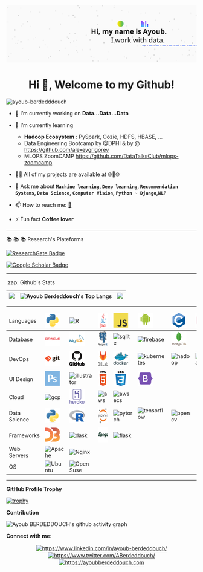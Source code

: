 ![image.svg](image.svg)

<h1 align="center">Hi 👋, Welcome to my Github!</h1>
<!-- <h3 align="center">Data Scientist</h3> -->

<p align="left"> <img src="https://komarev.com/ghpvc/?username=ayoub-berdedddouch" alt="ayoub-berdedddouch" /> 
  
<!--   [![Linkedin Badge](https://img.shields.io/badge/Ayoub_Berdeddouch-informational?style=flat&logo=linkedin&color=0A66C2&link=https://www.linkedin.com/in/ayoub-berdeddouch/)](https://www.linkedin.com/in/ayoub-berdeddouch/)  -->
  
  </p>


- 🔭 I’m currently working on **Data...Data...Data**

- 🌱 I’m currently learning 
    -   **Hadoop Ecosystem** : PySpark, Oozie, HDFS, HBASE, ... 
    -   Data Engineering Bootcamp by @DPHI & by @ https://github.com/alexeygrigorev
    -   MLOPS ZoomCAMP https://github.com/DataTalksClub/mlops-zoomcamp

- 👨‍💻 All of my projects are available at [🌐🔗🌐](https://ayoubberdeddouch.com/)

- 💬 Ask me about **`Machine learning`, `Deep learning`, `Recommendation Systems`, `Data Science`, `Computer Vision`, `Python ~ Django`,`NLP`**

- 📫 How to reach me:  <a href="https://ayoubberdeddouch.com/contact">📧</a>

- ⚡ Fun fact **Coffee lover**

<hr>

<summary>📚 📚 📚  Research's Plateforms </summary> 

[![ResearchGate Badge](https://img.shields.io/badge/Ayoub_Berdeddouch-informational?style=flat&logo=ResearchGate&logoColor=white&color=00CCBB&link=https://www.researchgate.net/profile/Ayoub-Berdeddouch)](https://www.researchgate.net/profile/Ayoub-Berdeddouch)

[![Google Scholar Badge](https://img.shields.io/badge/Ayoub_Berdeddouch-informational?style=flat&logo=GoogleScholar&logoColor=white&color=4285F4&link=https://scholar.google.com/citations?user=_BLkZrMAAAAJ&hl=fr)](https://scholar.google.com/citations?user=_BLkZrMAAAAJ&hl=fr)
<hr>

<summary>:zap: Github's Stats </summary>


<table>
  <thead>
    <th><img src="https://github-readme-streak-stats.herokuapp.com/?user=ayoub-berdeddouch&theme=default"></th>
    <th><img src="https://github-readme-stats.vercel.app/api?username=ayoub-berdeddouch&show_icons=true" alt="Ayoub Berdeddouch's Top Langs" /></th>
    <th><img src="https://github-readme-stats.vercel.app/api/top-langs/?username=ayoub-berdeddouch&layout=compact" /></th>
  </thead>
</table>

<hr>
   


<table>

  <thead>
    <td>Languages</td>
    <td><img src="https://github.com/devicons/devicon/blob/master/icons/python/python-original.svg" alt="Python" width="40" height="40"/> </td>
    <td><img src="https://www.vectorlogo.zone/logos/r-project/r-project-official.svg" alt="R" width="40" height="40"/> </td>
    <td><img src="https://github.com/devicons/devicon/blob/master/icons/java/java-original-wordmark.svg" alt="java" width="40" height="40"/></td>
    <td><img src="https://github.com/devicons/devicon/blob/master/icons/javascript/javascript-original.svg" alt="java" width="40" height="40"/></td>
    <td><img src="https://github.com/devicons/devicon/blob/master/icons/android/android-original-wordmark.svg" alt="android" width="40" height="40"/> </td>
    <td><img src="https://github.com/devicons/devicon/blob/master/icons/c/c-original.svg" alt="c" width="40" height="40"/> </td>
    <td><img src="https://github.com/devicons/devicon/blob/master/icons/cplusplus/cplusplus-original.svg" alt="python" width="40" height="40"/> </td>
    <td><img src="https://github.com/devicons/devicon/blob/master/icons/matlab/matlab-original.svg" alt="python" width="40" height="40"/> </td>

  </thead>
  <tr>
    <td>Database</td> 
    <td><img src="https://github.com/devicons/devicon/blob/master/icons/oracle/oracle-original.svg" alt="oracle" width="40" height="40"/></td>
     <td><img src="https://github.com/devicons/devicon/blob/master/icons/mysql/mysql-original-wordmark.svg" alt="mysql" width="40" height="40"/></td>
     <td><img src="https://github.com/devicons/devicon/blob/master/icons/postgresql/postgresql-original-wordmark.svg" alt="postgresql" width="40" height="40"/></td>
    <td><img src="https://www.vectorlogo.zone/logos/sqlite/sqlite-icon.svg" alt="sqlite" width="40" height="40"/> </td>
     <td><img src="https://www.vectorlogo.zone/logos/firebase/firebase-icon.svg" alt="firebase" width="40" height="40"/> </td>
    <td><img src="https://github.com/devicons/devicon/blob/master/icons/mongodb/mongodb-original-wordmark.svg" alt="mongodb" width="40" height="40"/></td>
  </tr>
   <tr>
    <td>DevOps</td>
     <td><img src="https://github.com/devicons/devicon/blob/master/icons/git/git-original-wordmark.svg" alt="git" width="40" height="40"/></td>
     <td><img src="https://github.com/devicons/devicon/blob/master/icons/github/github-original-wordmark.svg" alt="github" width="40" height="40"/></td>
     <td><img src="https://github.com/devicons/devicon/blob/master/icons/gitlab/gitlab-original-wordmark.svg" alt="gitlab" width="40" height="40"/></td>
     <td><img src="https://github.com/devicons/devicon/blob/master/icons/docker/docker-original-wordmark.svg" alt="Docker" width="40" height="40"/></td>
     <td><img src="https://www.vectorlogo.zone/logos/kubernetes/kubernetes-icon.svg" alt="kubernetes" width="40" height="40"/></td>
     <td><img src="https://www.vectorlogo.zone/logos/apache_hadoop/apache_hadoop-icon.svg" alt="hadoop" width="40" height="40"/></td>
     <td><img src="https://www.vectorlogo.zone/logos/slack/slack-tile.svg" alt="slack" width="40" height="40"/> </td>
     <td><img src="https://www.vectorlogo.zone/logos/argoprojio/argoprojio-icon.svg" alt="argo" width="40" height="40"/></td>
     <td><img src="https://www.vectorlogo.zone/logos/amazon_eks/amazon_eks-icon.svg" alt="aws eks" width="40" height="40"/></td>
  </tr>
  <tr>
    <td>UI Design</td>
    <td><img src="https://github.com/devicons/devicon/blob/master/icons/photoshop/photoshop-plain.svg" alt="photoshop" width="40" height="40"/></td>
    <td><img src="https://www.vectorlogo.zone/logos/adobe_illustrator/adobe_illustrator-icon.svg" alt="illustrator" width="40" height="40"/></td>
    <td><img src="https://github.com/devicons/devicon/blob/master/icons/html5/html5-original-wordmark.svg" alt="html5" width="40" height="40"/> </td>
    <td><img src="https://github.com/devicons/devicon/blob/master/icons/css3/css3-original-wordmark.svg" alt="css3" width="40" height="40"/> </td>
    <td><img src="https://github.com/devicons/devicon/blob/master/icons/bootstrap/bootstrap-plain.svg" alt="bootstrap" width="40" height="40"/> </td>
    
    
  </tr>
  
  <tr>
    <td>Cloud</td>
     <td><img src="https://www.vectorlogo.zone/logos/google_cloud/google_cloud-icon.svg" alt="gcp" width="40" height="40"/> </td>
     <td><img src="https://github.com/devicons/devicon/blob/master/icons/heroku/heroku-original-wordmark.svg" alt="heroku" width="40" height="40"/> </td>
     <td><img src="https://www.vectorlogo.zone/logos/amazon_aws/amazon_aws-icon.svg" alt="aws" width="40" height="40"/></td>
     <td><img src="https://www.vectorlogo.zone/logos/amazon_ecs/amazon_ecs-icon.svg" alt="aws ecs" width="40" height="40"/></td>
     
     
    
    
    
  </tr>
  
  <tr> 
    <td>Data Science</td>
    <td><img src="https://github.com/devicons/devicon/blob/master/icons/python/python-original.svg" alt="python" width="40" height="40"/></td>
    <td><img src="https://github.com/devicons/devicon/blob/master/icons/r/r-original.svg" alt="r" width="40" height="40"/></td>
    <td><img src="https://github.com/devicons/devicon/blob/master/icons/jupyter/jupyter-original-wordmark.svg" alt="jupyter" width="40" height="40"/></td>
    <td><img src="https://www.vectorlogo.zone/logos/pytorch/pytorch-icon.svg" alt="pytorch" width="40" height="40"/></td> 
    <td><img src="https://www.vectorlogo.zone/logos/tensorflow/tensorflow-icon.svg" alt="tensorflow" width="40" height="40"/></p></td>
    <td><img src="https://www.vectorlogo.zone/logos/opencv/opencv-icon.svg" alt="opencv" width="40" height="40"/></td>
  </tr>
  <tr>
    <td>Frameworks</td>
     <td><img src="https://github.com/devicons/devicon/blob/master/icons/d3js/d3js-original.svg" alt="d3js" width="40" height="40"/></td>
     <td><img src="https://www.vectorlogo.zone/logos/dask/dask-icon.svg" alt="dask" width="40" height="40"/></td> 
     <td><img src="https://github.com/devicons/devicon/blob/master/icons/django/django-plain-wordmark.svg" alt="django" width="40" height="40"/></td>
     <td><img src="https://www.vectorlogo.zone/logos/pocoo_flask/pocoo_flask-icon.svg" alt="flask" width="40" height="40"/></td>
  </tr>
  <tr>
    <td>Web Servers</td>
     <td><img src="https://www.vectorlogo.zone/logos/apache/apache-official.svg" alt="Apache" width="40" height="40"/></td>
     <td><img src="https://www.vectorlogo.zone/logos/nginx/nginx-ar21.svg" alt="Nginx" width="40" height="40"/></td> 
  </tr>
  <tr>
    <td>OS</td>
    <td><img src="https://www.vectorlogo.zone/logos/ubuntu/ubuntu-icon.svg" alt="Ubuntu" width="40" height="40"/></td>    
    <td><img src="https://www.vectorlogo.zone/logos/suse/suse-icon.svg" alt="Open Suse" width="40" height="40"/></td>
     
  </tr>

</table>
<hr>


**GitHub Profile Trophy**

[![trophy](https://github-profile-trophy.vercel.app/?username=ayoub-berdeddouch)](https://github.com/ryo-ma/github-profile-trophy)

**Contribution**

![Ayoub BERDEDDOUCH's github activity graph](https://activity-graph.herokuapp.com/graph?username=ayoub-berdeddouch&theme=dracula)

**Connect with me:**

<p align="center">
  <a href="https://linkedin.com/in/ayoub-berdeddouch/" target="blank"><img align="center" src="https://www.vectorlogo.zone/logos/linkedin/linkedin-tile.svg" alt="https://www.linkedin.com/in/ayoub-berdeddouch/" height="30" width="30" /></a>
  <a href="https://www.twitter.com/ABerdeddouch/" target="blank"><img align="center"  src="https://img.icons8.com/color/48/000000/twitter--v2.png" alt="https://www.twitter.com/ABerdeddouch/" height="30" width="30" /></a>
  <a href="https://ayoubberdeddouch.com" target="blank">
    <img align="center" src="https://img.icons8.com/clouds/100/000000/domain.png" alt="https://ayoubberdeddouch.com" height="30" width="30" /></a>
  
</p>
